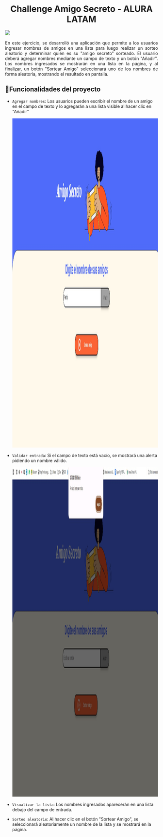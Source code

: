 <h1 align="center"> Challenge Amigo Secreto - ALURA LATAM</h1>
<p align="left">
<img src="https://img.shields.io/badge/STATUS-EN%20DESARROLLO-green">
</p>
<p align="justify"> En este ejercicio, se desarrolló una aplicación que permite a los usuarios ingresar nombres de amigos en una lista para luego realizar un sorteo aleatorio y determinar quién es su "amigo secreto" sorteado. El usuario deberá agregar nombres mediante un campo de texto y un botón "Añadir". Los nombres ingresados se mostrarán en una lista en la página, y al finalizar, un botón "Sortear Amigo" seleccionará uno de los nombres de forma aleatoria, mostrando el resultado en pantalla.</p>

## :hammer:Funcionalidades del proyecto
- `Agregar nombres`: Los usuarios pueden escribir el nombre de un amigo en el campo de texto y lo agregarán a una lista visible al hacer clic en "Añadir"
  
    <img width="1920" height="1080" alt="image" src="img/Paso1.jpg" />
    
- `Validar entrada`: Si el campo de texto está vacío, se mostrará una alerta pidiendo un nombre válido.
  
    <img width="1920" height="1080" alt="image" src="img/Paso2.jpg" />
    
- `Visualizar la lista`: Los nombres ingresados aparecerán en una lista debajo del campo de entrada.
- `Sorteo aleatorio`: Al hacer clic en el botón "Sortear Amigo", se seleccionará aleatoriamente un nombre de la lista y se mostrará en la página.


